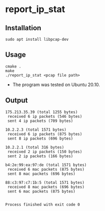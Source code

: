 # report_ip_stat
## Installation
```
sudo apt install libpcap-dev
```
## Usage
```
cmake .
make
./report_ip_stat <pcap file path>
```
* The program was tested on Ubuntu 20.10.
## Output
```
175.213.35.39 (total 1255 bytes)
 received 6 ip packets (546 bytes)
 sent 4 ip packets (709 bytes)

10.2.2.3 (total 1571 bytes)
 received 6 ip packets (875 bytes)
 sent 8 ip packets (696 bytes)

10.2.2.1 (total 316 bytes)
 received 2 ip packets (150 bytes)
 sent 2 ip packets (166 bytes)

b4:2e:99:ea:97:de (total 1571 bytes)
 received 6 mac packets (875 bytes)
 sent 8 mac packets (696 bytes)

88:c3:97:c7:1b:5 (total 1571 bytes)
 received 8 mac packets (696 bytes)
 sent 6 mac packets (875 bytes)


Process finished with exit code 0

```